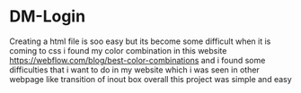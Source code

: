 # DM-Login
Creating a html file is soo easy but its become some difficult when it is coming to css i found my color combination in this website https://webflow.com/blog/best-color-combinations and i found some difficulties that i want to do in my website which i was seen in other webpage like transition of inout box
overall this project was simple and easy
